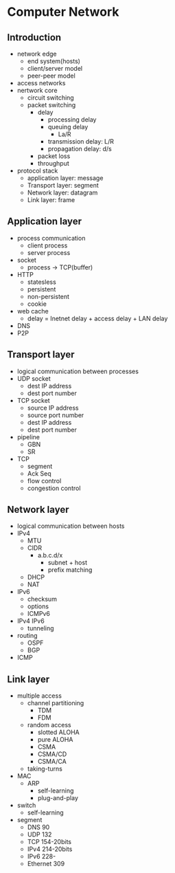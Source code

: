 # Computer Network

## Introduction

- network edge
  - end system(hosts)
  - client/server model
  - peer-peer model
- access networks
- nertwork core
  - circuit switching
  - packet switching
    - delay
      - processing delay
      - queuing delay
        - La/R
      - transmission delay: L/R
      - propagation delay: d/s
    - packet loss
    - throughput
- protocol stack
  - application layer: message
  - Transport layer: segment
  - Network layer: datagram
  - Link layer: frame

## Application layer

- process communication
  - client process
  - server process
- socket
  - process $\to$ TCP(buffer)
- HTTP
  - statesless
  - persistent
  - non-persistent
  - cookie
- web cache
  - delay = Inetnet delay + access delay + LAN delay
- DNS
- P2P

## Transport layer

- logical communication between processes
- UDP socket
  - dest IP address
  - dest port number
- TCP socket
  - source IP address
  - source port number
  - dest IP address
  - dest port number
- pipeline
  - GBN
  - SR
- TCP
  - segment
  - Ack Seq
  - flow control
  - congestion control

## Network layer

- logical communication between hosts
- IPv4
  - MTU
  - CIDR
    - a.b.c.d/x
      - subnet + host
      - prefix matching
  - DHCP
  - NAT
- IPv6
  - checksum
  - options
  - ICMPv6
- IPv4 IPv6
  - tunneling
- routing
  - OSPF
  - BGP
- ICMP

## Link layer

- multiple access
  - channel partitioning
    - TDM
    - FDM
  - random access
    - slotted ALOHA
    - pure ALOHA
    - CSMA
    - CSMA/CD
    - CSMA/CA
  - taking-turns
- MAC
  - ARP
    - self-learning
    - plug-and-play
- switch
  - self-learning
- segment
  - DNS 90
  - UDP 132
  - TCP 154-20bits
  - IPv4 214-20bits
  - IPv6 228-
  - Ethernet 309
